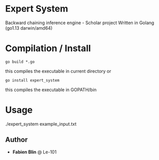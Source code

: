 # Expert System
Backward chaining inference engine - Scholar project
Written in Golang (go1.13 darwin/amd64)
# Compilation / Install

    go build *.go
this compiles the executable in current directory
or

    go install expert_system
this compiles the executable in GOPATH/bin
# Usage

./expert_system example_input.txt

## Author

* **Fabien Blin** @ Le-101
